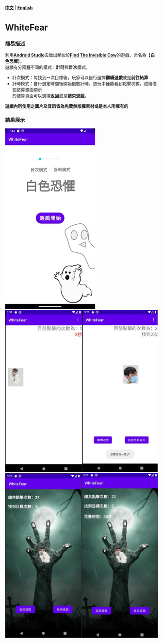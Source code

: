 [**中文**](./README.md) | [**English**](./README_en.md)
# WhiteFear
### 簡易描述
利用[**Android Studio**](https://developer.android.com/studio)去做出類似於[**Find The Invisible Cow**](https://findtheinvisiblecow.com/)的遊戲，命名為【**白色恐懼**】。  
遊戲有分兩種不同的模式：**計時**與**計次**模式。  
* 計次模式：每找到一次目標後，玩家可以自行選擇**繼續遊戲**或是**前往結算**  
* 計時模式：自行選定時間後開始倒數計時，遊玩中僅能看到點擊次數，成績僅在結算畫面顯示  
於結算頁面可以選擇**返回**或是**結束遊戲**。

**遊戲內所使用之圖片及音訊皆為免費無版權素材或是本人所擁有的**  
### 結果展示  
![](/Start.png)  
![](/Gameplay.png)  
![](/FinalPage.png)  
